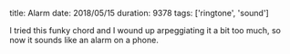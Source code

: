 title: Alarm
date: 2018/05/15
duration: 9378
tags: ['ringtone', 'sound']

I tried this funky chord and I wound up arpeggiating it a bit too much, so now it sounds like an alarm on a phone.
